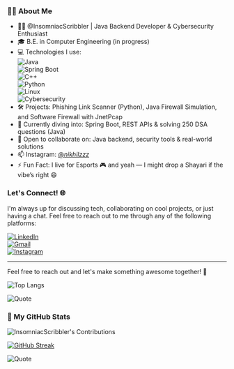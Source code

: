 ### 🙋‍♂️ About Me

- 👨‍💻 @InsomniacScribbler | Java Backend Developer & Cybersecurity Enthusiast
- 🎓 B.E. in Computer Engineering (in progress)
- 💻 Technologies I use:  
  ![Java](https://img.shields.io/badge/Java-007396?style=flat&logo=java)  
  ![Spring Boot](https://img.shields.io/badge/Spring_Boot-6DB33F?style=flat&logo=spring-boot)  
  ![C++](https://img.shields.io/badge/C++-00599C?style=flat&logo=c%2B%2B&logoColor=white)  
  ![Python](https://img.shields.io/badge/Python-3776AB?style=flat&logo=python)  
  ![Linux](https://img.shields.io/badge/Linux-FCC624?style=flat&logo=linux)  
  ![Cybersecurity](https://img.shields.io/badge/Cybersecurity-%F0%9F%94%92-blue)
- 🛠️ Projects: Phishing Link Scanner (Python), Java Firewall Simulation, and Software Firewall with JnetPcap
- 🌱 Currently diving into: Spring Boot, REST APIs & solving 250 DSA questions (Java)
- 🤝 Open to collaborate on: Java backend, security tools & real-world solutions
- 📫 Instagram: [@_nikhilzzz_](https://instagram.com/_nikhilzzz_)
- ⚡ Fun Fact: I live for Esports 🎮 and yeah — I might drop a Shayari if the vibe’s right 😄

### Let's Connect! 🌐

I'm always up for discussing tech, collaborating on cool projects, or just having a chat. Feel free to reach out to me through any of the following platforms:

[![LinkedIn](https://img.shields.io/badge/LinkedIn-blue?style=for-the-badge&logo=linkedin&logoColor=white)](https://linkedin.com/in/nikhil-singh-776045259)  
[![Gmail](https://img.shields.io/badge/Gmail-D14836?style=for-the-badge&logo=gmail&logoColor=white)](mailto:singhnikhilsingh21@gmail.com)  
[![Instagram](https://img.shields.io/badge/Instagram-E4405F?style=for-the-badge&logo=instagram&logoColor=white)](https://instagram.com/_nikhilzzz_)

---



Feel free to reach out and let's make something awesome together! 🤝




![Top Langs](https://github-readme-stats.vercel.app/api/top-langs/?username=InsomniacScribbler&layout=compact&theme=radical)

![Quote](https://quotes-github-readme.vercel.app/api?type=horizontal&theme=tokyonight)


### 🚀 My GitHub Stats

![InsomniacScribbler's Contributions](https://github-readme-stats.vercel.app/api?username=InsomniacScribbler&show_icons=true&count_private=true&include_all_commits=true&hide=issues&custom_title=Total%20Contributions&theme=radical)

[![GitHub Streak](https://streak-stats.demolab.com?user=InsomniacScribbler&theme=radical)](https://github.com/InsomniacScribbler)

![Quote](https://quotes-github-readme.vercel.app/api?type=horizontal&theme=tokyonight)

<!---
InsomniacScribbler/InsomniacScribbler is a ✨ special ✨ repository because its `README.md` (this file) appears on your GitHub profile.
You can click the Preview link to take a look at your changes.
--->
